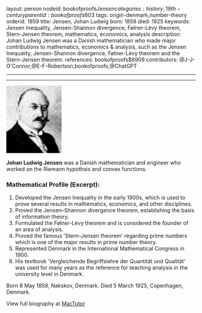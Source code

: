 layout: person
nodeid: bookofproofs$Jensen
categories: history,19th-century
parentid: bookofproofs$603
tags: origin-denmark,number-theory
orderid: 1859
title: Jensen, Johan Ludwig
born: 1859
died: 1925
keywords: Jensen Inequality, Jensen-Shannon divergence, Følner-Lèvy theorem, Stern-Jensen theorem, mathematics, economics, analysis
description: Johan Ludwig Jensen was a Danish mathematician who made major contributions to mathematics, economics & analysis, such as the Jensen Inequality, Jensen-Shannon divergence, Følner-Lèvy theorem and the Stern-Jensen theorem.
references: bookofproofs$6909
contributors: @J-J-O'Connor,@E-F-Robertson,bookofproofs,@ChatGPT

---



---

![Jensen.jpg](https://github.com/bookofproofs/bookofproofs.github.io/blob/main/_sources/_assets/images/portraits/Jensen.jpg?raw=true)

**Johan Ludwig Jensen** was a Danish mathematician and engineer who worked on the Riemann hypothsis and convex functions.

### Mathematical Profile (Excerpt):
1. Developed the Jensen Inequality in the early 1900s, which is used to prove several results in mathematics, economics, and other disciplines.
2. Proved the Jensen–Shannon divergence theorem, establishing the basis of information theory.
3. Formulated the Følner-Lèvy theorem and is considered the founder of an area of analysis.
4. Proved the famous 'Stern–Jensen theorem' regarding prime numbers which is one of the major results in prime number theory.
5. Represented Denmark in the International Mathematical Congress in 1900.
6. His textbook 'Vergleichende Begriffslehre der Quantität und Qualität' was used for many years as the reference for teaching analysis in the university level in Denmark.

Born 8 May 1859, Nakskov, Denmark. Died 5 March 1925, Copenhagen, Denmark.

View full biography at [MacTutor](https://mathshistory.st-andrews.ac.uk/Biographies/Jensen/)
